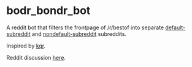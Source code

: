 bodr_bondr_bot
==============

A reddit bot that filters the frontpage of /r/bestof into separate [default-subreddit](http://www.reddit.com/r/bodr) and [nondefault-subreddit](http://www.reddit.com/r/bondr) subreddits.

Inspired by [kqr](http://www.reddit.com/r/bestof/comments/xygvd/discussion_for_bestof/c5qstm7?context=4).


Reddit discussion [here](http://www.reddit.com/r/bestof/comments/xzh7c/i_built_a_bot_that_filters_the_rbestof_frontpage/).